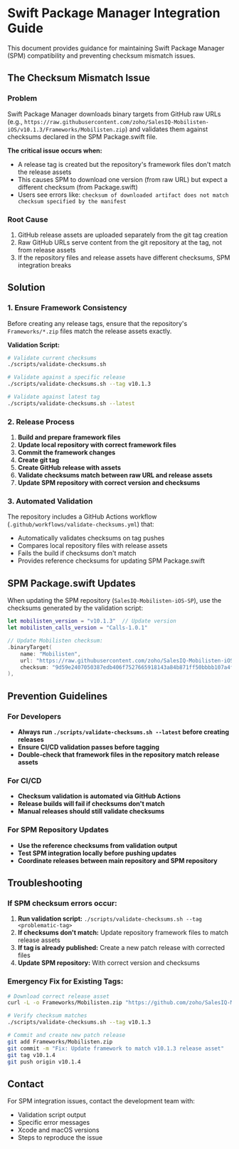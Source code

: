 # Swift Package Manager Integration Guide

This document provides guidance for maintaining Swift Package Manager (SPM) compatibility and preventing checksum mismatch issues.

## The Checksum Mismatch Issue

### Problem
Swift Package Manager downloads binary targets from GitHub raw URLs (e.g., `https://raw.githubusercontent.com/zoho/SalesIQ-Mobilisten-iOS/v10.1.3/Frameworks/Mobilisten.zip`) and validates them against checksums declared in the SPM Package.swift file. 

**The critical issue occurs when:**
- A release tag is created but the repository's framework files don't match the release assets
- This causes SPM to download one version (from raw URL) but expect a different checksum (from Package.swift)
- Users see errors like: `checksum of downloaded artifact does not match checksum specified by the manifest`

### Root Cause
1. GitHub release assets are uploaded separately from the git tag creation
2. Raw GitHub URLs serve content from the git repository at the tag, not from release assets
3. If the repository files and release assets have different checksums, SPM integration breaks

## Solution

### 1. Ensure Framework Consistency
Before creating any release tags, ensure that the repository's `Frameworks/*.zip` files match the release assets exactly.

**Validation Script:**
```bash
# Validate current checksums
./scripts/validate-checksums.sh

# Validate against a specific release
./scripts/validate-checksums.sh --tag v10.1.3

# Validate against latest tag
./scripts/validate-checksums.sh --latest
```

### 2. Release Process
1. **Build and prepare framework files**
2. **Update local repository with correct framework files**
3. **Commit the framework changes**
4. **Create git tag**
5. **Create GitHub release with assets**
6. **Validate checksums match between raw URL and release assets**
7. **Update SPM repository with correct version and checksums**

### 3. Automated Validation
The repository includes a GitHub Actions workflow (`.github/workflows/validate-checksums.yml`) that:
- Automatically validates checksums on tag pushes
- Compares local repository files with release assets
- Fails the build if checksums don't match
- Provides reference checksums for updating SPM Package.swift

## SPM Package.swift Updates

When updating the SPM repository (`SalesIQ-Mobilisten-iOS-SP`), use the checksums generated by the validation script:

```swift
let mobilisten_version = "v10.1.3"  // Update version
let mobilisten_calls_version = "Calls-1.0.1"

// Update Mobilisten checksum:
.binaryTarget(
    name: "Mobilisten",
    url: "https://raw.githubusercontent.com/zoho/SalesIQ-Mobilisten-iOS/\(mobilisten_version)/Frameworks/Mobilisten.zip",
    checksum: "9d59e2407050387edb406f7527665918143a84b871ff50bbbb107a4fc4b61449"  // Updated checksum
),
```

## Prevention Guidelines

### For Developers
- **Always run `./scripts/validate-checksums.sh --latest` before creating releases**
- **Ensure CI/CD validation passes before tagging**
- **Double-check that framework files in the repository match release assets**

### For CI/CD
- **Checksum validation is automated via GitHub Actions**
- **Release builds will fail if checksums don't match**
- **Manual releases should still validate checksums**

### For SPM Repository Updates
- **Use the reference checksums from validation output**
- **Test SPM integration locally before pushing updates**
- **Coordinate releases between main repository and SPM repository**

## Troubleshooting

### If SPM checksum errors occur:
1. **Run validation script:** `./scripts/validate-checksums.sh --tag <problematic-tag>`
2. **If checksums don't match:** Update repository framework files to match release assets
3. **If tag is already published:** Create a new patch release with corrected files
4. **Update SPM repository:** With correct version and checksums

### Emergency Fix for Existing Tags:
```bash
# Download correct release asset
curl -L -o Frameworks/Mobilisten.zip "https://github.com/zoho/SalesIQ-Mobilisten-iOS/releases/download/v10.1.3/Mobilisten.zip"

# Verify checksum matches
./scripts/validate-checksums.sh --tag v10.1.3

# Commit and create new patch release
git add Frameworks/Mobilisten.zip
git commit -m "Fix: Update framework to match v10.1.3 release asset"
git tag v10.1.4
git push origin v10.1.4
```

## Contact
For SPM integration issues, contact the development team with:
- Validation script output
- Specific error messages
- Xcode and macOS versions
- Steps to reproduce the issue